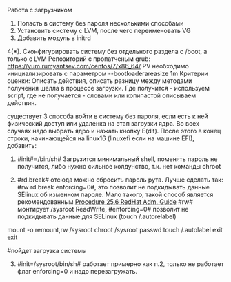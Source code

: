 Работа с загрузчиком
1. Попасть в систему без пароля несколькими способами
2. Установить систему с LVM, после чего переименовать VG
3. Добавить модуль в initrd

4(*). Сконфигурировать систему без отдельного раздела с /boot, а только с LVM
Репозиторий с пропатченым grub: https://yum.rumyantsev.com/centos/7/x86_64/
PV необходимо инициализировать с параметром --bootloaderareasize 1m
Критерии оценки: Описать действия, описать разницу между методами получения шелла в процессе загрузки.
Где получится - используем script, где не получается - словами или копипастой описываем действия.

существует 3 способа войти в систему без пароля, если есть к ней физический доступ или удаленка на этап загрузки ядра. Во всех случаях надо выбрать ядро и нажать кнопку E(dit). После этого в конец строки, начинающейся на linux16 (linuxefi если на машине EFI), добавить:

1. #init#=/bin/sh# Загрузится минимальный shell, поменять пароль не получится, либо нужно сильное колдунство, т.к. нет команды chroot

2. #rd.break# отсюда можно сбросить пароль рута. Лучше сделать так: #rw rd.break enforcing=0#, это позволит не подкидывать данные SElinux об изменном пароле. Мало такого, такой способ является рекомендованным [Procedure 25.6 RedHat Adm. Guide](https://access.redhat.com/documentation/en-us/red_hat_enterprise_linux/7/html/system_administrators_guide/sec-terminal_menu_editing_during_boot#proc-Resetting_the_Root_Password_Using_rd.break#Procedure%2025.6.) #rw# монтирует /sysroot ReadWrite, #enforcing=0# позволит не подкидывать данные для SELinux (touch /.autorelabel)

  mount -o remount,rw /sysroot
  chroot /sysroot
  passwd
  touch /.autolabel
  exit
  exit
  
#пойдет загрузка системы
  
3. #init=/sysroot/bin/sh# работает примерно как п.2, только не работает флаг enforcing=0 и надо перезагружать.


